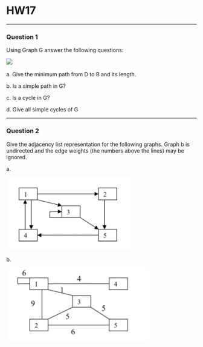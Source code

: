 # HW17
---
### Question 1

Using Graph G answer the following questions:

![](HW17_Graph_G.png)

a. Give the minimum path from D to B and its length. 

b. Is a simple path in G? 

c. Is a cycle in G? 

d. Give all simple cycles of G

---
### Question 2

Give the adjacency list representation for the following graphs. Graph b is undirected and the edge weights (the numbers above the lines) may be ignored.

a.

![](/assets/images/HW17_Q2a.png)

b.

![](/assets/images/HW17_Q2b.png)
